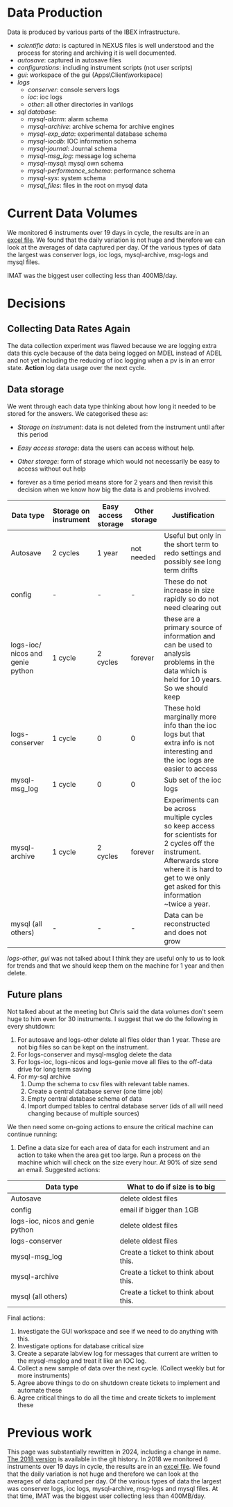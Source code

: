 # Data Production

Data is produced by various parts of the IBEX infrastructure. 

- *scientific data*: is captured in NEXUS files is well understood and the process for storing and archiving it is well documented.
- *autosave*: captured in autosave files 
- *configurations*: including instrument scripts (not user scripts)
- *gui*: workspace of the gui (Apps\Client\workspace)
- *logs*
    - *conserver*: console servers logs
    - *ioc*: ioc logs
    - *other*: all other directories in var\logs
- *sql database*:
    - *mysql-alarm*: alarm schema
    - *mysql-archive*: archive schema for archive engines
    - *mysql-exp_data*: experimental database schema
    - *mysql-iocdb*: IOC information schema
    - *mysql-journal*: Journal schema
    - *mysql-msg_log*: message log schema
    - *mysql-mysql*: mysql own schema
    - *mysql-performance_schema*: performance schema
    - *mysql-sys*: system schema
    - *mysql_files*: files in the root on mysql data

# Current Data Volumes

We monitored 6 instruments over 19 days in cycle, the results are in an [excel file](design_documents/DataVolumns_resolution.xlsx). We found that the daily variation is not huge and therefore we can look at the averages of data captured per day. Of the various types of data the largest was conserver logs, ioc logs, mysql-archive, msg-logs and mysql files.

IMAT was the biggest user collecting less than 400MB/day.

# Decisions

## Collecting Data Rates Again

The data collection experiment was flawed because we are logging extra data this cycle because of the data being logged on MDEL instead of ADEL and not yet including the reducing of ioc logging when a pv is in an error state. **Action** log data usage over the next cycle.

## Data storage

We went through each data type thinking about how long it needed to be stored for the answers. We categorised these as:

* *Storage on instrument*: data is not deleted from the instrument until after this period 
* *Easy access storage*: data the users can access without help.
* *Other storage*: form of storage which would not necessarily be easy to access without out help

* forever as a time period means store for 2 years and then revisit this decision when we know how big the data is and problems involved.

Data type | Storage on instrument | Easy access storage | Other storage | Justification
--------  | --------------------- | ------------------- | ------------- | -------------
Autosave  | 2 cycles              | 1 year              | not needed    | Useful but only in the short term to redo settings and possibly see long term drifts
config    | -                     |  -                  | -             | These do not increase in size rapidly so do not need clearing out
logs-ioc/ nicos and genie python | 1 cycle | 2 cycles | forever | these are a primary source of information and can be used to analysis problems in the data which is held for 10 years. So we should keep
logs-conserver | 1 cycle        | 0 | 0 | These hold marginally more info than the ioc logs but that extra info is not interesting and the ioc logs are easier to access
mysql-msg_log | 1 cycle | 0 | 0 | Sub set of the ioc logs
mysql-archive | 1 cycle | 2 cycles | forever | Experiments can be across multiple cycles so keep access for scientists for 2 cycles off the instrument. Afterwards store where it is hard to get to we only get asked for this information ~twice a year.
mysql (all others) | - | - | - | Data can be reconstructed and does not grow


*logs-other*, *gui* was not talked about I think they are useful only to us to look for trends and that we should keep them on the machine for 1 year and then delete.

## Future plans

Not talked about at the meeting but Chris said the data volumes don't seem huge to him even for 30 instruments. I suggest that we do the following in every shutdown:

1. For autosave and logs-other delete all files older than 1 year. These are not big files so can be kept on the instrument.
1. For logs-conserver and mysql-msglog delete the data
1. For logs-ioc, logs-nicos and logs-genie move all files to the off-data drive for long term saving
1. For my-sql archive
    1. Dump the schema to csv files with relevant table names.
    1. Create a central database server (one time job)
    1. Empty central database schema of data
    1. Import dumped tables to central database server (ids of all will need changing because of multiple sources)

We then need some on-going actions to ensure the critical machine can continue running:

1. Define a data size for each area of data for each instrument and an action to take when the area get too large. Run a process on the machine which will check on the size every hour. At 90% of size send an email. Suggested actions:

Data type |  What to do if size is to big
--------  | ------------------- 
Autosave  | delete oldest files 
config    | email if bigger than 1GB 
logs-ioc, nicos and genie python | delete oldest files
logs-conserver | delete oldest files
mysql-msg_log | Create a ticket to think about this.
mysql-archive | Create a ticket to think about this.
mysql (all others) | Create a ticket to think about this.

Final actions:

1. Investigate the GUI workspace and see if we need to do anything with this.
1. Investigate options for database critical size
1. Create a separate labview log for messages that current are written to the mysql-msglog and treat it like an IOC log.
1. Collect a new sample of data over the next cycle. (Collect weekly but for more instruments)
1. Agree above things to do on shutdown create tickets to implement and automate these
1. Agree critical things to do all the time and create tickets to implement these

# Previous work
This page was substantially rewritten in 2024, including a change in name. [The 2018 version](https://github.com/ISISComputingGroup/ibex_developers_manual/wiki/Data-Generation-and-Storage/89680073e9034ff5381470be73eacfc2daf24a40) is available in the git history. In 2018 we monitored 6 instruments over 19 days in cycle, the results are in an [excel file](design_documents/DataVolumns_resolution.xlsx). We found that the daily variation is not huge and therefore we can look at the averages of data captured per day. Of the various types of data the largest was conserver logs, ioc logs, mysql-archive, msg-logs and mysql files. At that time, IMAT was the biggest user collecting less than 400MB/day.
